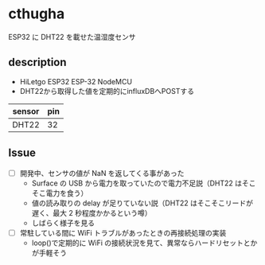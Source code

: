 # cthugha

ESP32 に DHT22 を載せた温湿度センサ

## description

- HiLetgo ESP32 ESP-32 NodeMCU
- DHT22から取得した値を定期的にinfluxDBへPOSTする

| sensor | pin |
| ------ | --- |
| DHT22  | 32  |

## Issue

- [ ] 開発中、センサの値が NaN を返してくる事があった
  - Surface の USB から電力を取っていたので電力不足説（DHT22 はそこそこ電力を食う）
  - 値の読み取りの delay が足りていない説（DHT22 はそこそこリードが遅く、最大 2 秒程度かかるという噂）
  - しばらく様子を見る
- [ ] 常駐している間に WiFi トラブルがあったときの再接続処理の実装
  - loop()で定期的に WiFi の接続状況を見て、異常ならハードリセットとかが手軽そう
